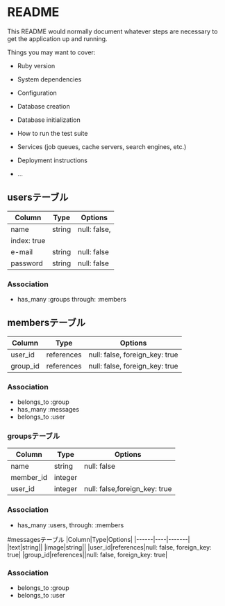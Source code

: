 # README

This README would normally document whatever steps are necessary to get the
application up and running.

Things you may want to cover:

* Ruby version

* System dependencies

* Configuration

* Database creation

* Database initialization

* How to run the test suite

* Services (job queues, cache servers, search engines, etc.)

* Deployment instructions

* ...

## usersテーブル
|Column|Type|Options|
|------|----|-------|
|name|string|null: false, 
index: true|
|e-mail|string|null: false|
|password|string|null: false|

### Association
- has_many :groups through: :members

## membersテーブル
|Column|Type|Options|
|------|----|-------|
|user_id|references|null: false, foreign_key: true|
|group_id|references|null: false, foreign_key: true|

### Association
- belongs_to :group
- has_many :messages
- belongs_to :user

### groupsテーブル
|Column|Type|Options|
|------|----|-------|
|name|string|null: false|
|member_id|integer||null: false, foreign_key: true|
|user_id|integer|null: false,foreign_key: true|

### Association
- has_many :users, through: :members

#messagesテーブル
|Column|Type|Options|
|------|----|-------|
|text|string||
|image|string||
|user_id|references|null: false, foreign_key: true|
|group_id|references||null: false, foreign_key: true|

### Association
- belongs_to :group
- belongs_to :user

